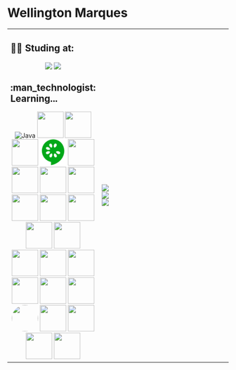 <h1> Wellington Marques</h1>

<table width="100%" align="center">
 <tr>
    <td align="left" width="40%">
      <div align="center">
      <h2 align="left">👨‍🎓 Studing at:</h2>
      <a align="left" href="https://fatecrl.edu.br/cursos/analise-e-desenvolvimento-de-sistemas"><img align="center" src="https://fatecrl.edu.br/static/img/logo-fatec.png" height="100"/></a>
      <a align="right" href="https://cursos.alura.com.br/vitrinedev/wellingtonnn"><img align="center" src="https://cursos.alura.com.br/assets/images/logos/logo-alura.svg" height="100"/></a>
      </div>
      <div align="center">
<h2 align="left">:man_technologist: Learning...</h2>     
  <img src="https://cdn.jsdelivr.net/gh/devicons/devicon/icons/java/java-original-wordmark.svg" alt="Java" width="60" height="60"/>
  <img src="https://cdn.jsdelivr.net/gh/devicons/devicon/icons/spring/spring-original-wordmark.svg" width="60" height="60"/>     
  <img src="https://cdn.jsdelivr.net/gh/devicons/devicon/icons/junit/junit-original.svg" width="60" height="60"/>
  <img src="https://cdn.jsdelivr.net/gh/devicons/devicon/icons/selenium/selenium-original.svg" width="60" height="60"/>
  <img src="https://raw.githubusercontent.com/devicons/devicon/55609aa5bd817ff167afce0d965585c92040787a/icons/cucumber/cucumber-plain.svg" width="60" height="60"/>
  <img src="https://cdn.jsdelivr.net/gh/devicons/devicon/icons/flutter/flutter-original.svg" width="60" height="60"/>
  <img src="https://cdn.jsdelivr.net/gh/devicons/devicon/icons/dart/dart-original.svg" width="60" height="60"/>
  <img src="https://cdn.jsdelivr.net/gh/devicons/devicon/icons/haskell/haskell-original.svg" width="60" height="60"/>
  <img src="https://devicon-website.vercel.app/api/kotlin/original.svg" width="60" height="60"/>
  <img src="https://cdn.jsdelivr.net/gh/devicons/devicon/icons/python/python-original-wordmark.svg" width="60" height="60"/>
  <img src="https://cdn.jsdelivr.net/gh/devicons/devicon/icons/c/c-original.svg" width="60" height="60"/>
  <img src="https://cdn.jsdelivr.net/gh/devicons/devicon/icons/javascript/javascript-original.svg" width="60" height="60"/>
  <img src="https://cdn.jsdelivr.net/gh/devicons/devicon/icons/css3/css3-original.svg" width="60" height="60"/>
  <img src="https://cdn.jsdelivr.net/gh/devicons/devicon/icons/html5/html5-original.svg" width="60" height="60"/>
          
<!--   <img src="https://cdn.jsdelivr.net/gh/devicons/devicon/icons/mongodb/mongodb-original-wordmark.svg" width="60" height="60"/>   -->
</div>
<div align="center">
  <img src="https://cdn.jsdelivr.net/gh/devicons/devicon@latest/icons/mariadb/mariadb-original-wordmark.svg" width="60" height="60"/>
  <img src="https://devicon-website.vercel.app/api/postgresql/plain-wordmark.svg" width="60" height="60"/>
  <img src="https://cdn.jsdelivr.net/gh/devicons/devicon@latest/icons/supabase/supabase-original.svg" width="60" height="60"/>
  <img src="https://cdn.jsdelivr.net/gh/devicons/devicon/icons/mongodb/mongodb-original-wordmark.svg" width="60" height="60"/>
  <img src="https://cdn.jsdelivr.net/gh/devicons/devicon/icons/grafana/grafana-original.svg" width="60" height="60"/>
  <img src="https://cdn.jsdelivr.net/gh/devicons/devicon/icons/swagger/swagger-original.svg" width="60" height="60"/>
  <img src="https://camo.githubusercontent.com/a08b1873b65f580e1740ac4f6a29f25ccc5f606b47e6d82b441914fed05ca22f/68747470733a2f2f656e637279707465642d74626e302e677374617469632e636f6d2f696d616765733f713d74626e3a414e64394763546c63506777612d43504e6564686a667945344678596738764f5a384e6e522d715337512673" width="60" height="60" style="max-width: 100%; border-radius: 30px;">
  <img src="https://cdn.jsdelivr.net/gh/devicons/devicon/icons/insomnia/insomnia-original-wordmark.svg" width="60" height="60"/>
  <img src="https://cdn.jsdelivr.net/gh/devicons/devicon/icons/vscode/vscode-original-wordmark.svg" width="60" height="60"/>
  <img src="https://cdn.jsdelivr.net/gh/devicons/devicon/icons/docker/docker-original-wordmark.svg" width="60" height="60"/>
  <img src="https://cdn.jsdelivr.net/gh/devicons/devicon/icons/git/git-original.svg" width="60" height="60"/>
</div>
<!--   <h2>:video_game: Upcoming</h2> -->
<div div align="center">
   
</div>
<div align="center">
</div>
   </td>
    <td align="right" width="57%">
  <div align="right"> 
  <a href="https://github.com/WMarques25/WMarques25">
   <img align="right" width="620" src="https://github-readme-stats.vercel.app/api?username=wmarques25&count_private=true&show_icons=true&theme=github_dark"><br>
   <img align="right" width="41.4424%" src="https://github-readme-stats.vercel.app/api/top-langs?username=wmarques25&lang_count=16&format=compact&theme=github_dark"></a>
   <a href="https://github.com/WMarques25/Imersao-Java-Alura">
    <img align="left" width="49%" src="https://github-readme-stats.vercel.app/api/pin/?username=wmarques25&repo=Imersao-Java-Alura&theme=github_dark"></a>
   <a href="https://github.com/WMarques25/Estudos-Alura">
    <img align="left" width="49%" src="https://github-readme-stats.vercel.app/api/pin/?username=wmarques25&repo=Estudos-Alura&theme=github_dark"></a>
   <a href="https://github.com/WMarques25/fatec">
    <img align="left" width="49%" src="https://github-readme-stats.vercel.app/api/pin/?username=wmarques25&repo=Fatec&theme=github_dark"></a>
    </div>
   </td>
 </tr>
</table>
  
